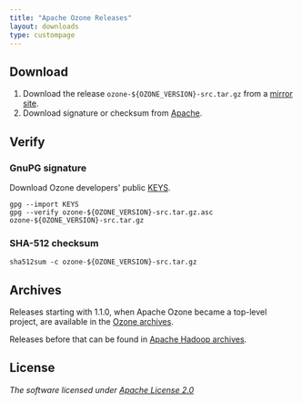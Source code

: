 ```yaml
---
title: "Apache Ozone Releases"
layout: downloads
type: custompage
---
```

<!---
  Licensed under the Apache License, Version 2.0 (the "License");
  you may not use this file except in compliance with the License.
  You may obtain a copy of the License at

   http://www.apache.org/licenses/LICENSE-2.0

  Unless required by applicable law or agreed to in writing, software
  distributed under the License is distributed on an "AS IS" BASIS,
  WITHOUT WARRANTIES OR CONDITIONS OF ANY KIND, either express or implied.
  See the License for the specific language governing permissions and
  limitations under the License. See accompanying LICENSE file.
-->

## Download

1.  Download the release `ozone-${OZONE_VERSION}-src.tar.gz` from a [mirror
    site](https://www.apache.org/dyn/closer.cgi/ozone).
2.  Download signature or checksum from
    [Apache](https://downloads.apache.org/ozone/).

## Verify

### GnuPG signature

Download Ozone developers' public [KEYS](https://downloads.apache.org/ozone/KEYS).

```
gpg --import KEYS
gpg --verify ozone-${OZONE_VERSION}-src.tar.gz.asc ozone-${OZONE_VERSION}-src.tar.gz
```

### SHA-512 checksum

```
sha512sum -c ozone-${OZONE_VERSION}-src.tar.gz
```

## Archives

Releases starting with 1.1.0, when Apache Ozone became a top-level project, are available in the [Ozone archives](https://archive.apache.org/dist/ozone/).

Releases before that can be found in [Apache Hadoop archives](https://archive.apache.org/dist/hadoop/ozone/).

## License

_The software licensed under [Apache License 2.0](http://www.apache.org/licenses/LICENSE-2.0)_
